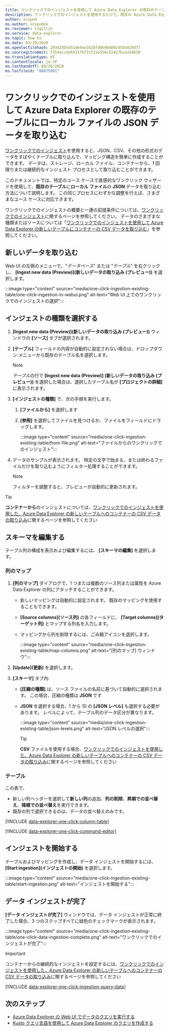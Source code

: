 ```yaml
---
title: ワンクリックでのインジェストを使用して Azure Data Explorer の既存のテーブルにローカル ファイルの JSON データを取り込む
description: ワンクリックでのインジェストを使用するだけで、既存の Azure Data Explorer テーブルにデータを取り込み (読み込み) ます。
author: orspod
ms.author: orspodek
ms.reviewer: tzgitlin
ms.service: data-explorer
ms.topic: how-to
ms.date: 03/29/2020
ms.openlocfilehash: 293425b54514b4ee1628fd6b96d892459a929d77
ms.sourcegitcommit: f354accde64317b731f21e558c52427ba1dd4830
ms.translationtype: HT
ms.contentlocale: ja-JP
ms.lasthandoff: 08/26/2020
ms.locfileid: "88875091"
---
```

# <a name="use-one-click-ingestion-to-ingest-json-data-from-a-local-file-to-an-existing-table-in-azure-data-explorer"></a>ワンクリックでのインジェストを使用して Azure Data Explorer の既存のテーブルにローカル ファイルの JSON データを取り込む

[ワンクリックでのインジェスト](ingest-data-one-click.md)を使用すると、JSON、CSV、その他の形式のデータをすばやくテーブルに取り込んで、マッピング構造を簡単に作成することができます。 データは、ストレージ、ローカル ファイル、コンテナーから、1 回限りまたは継続的なインジェスト プロセスとして取り込むことができます。  

このドキュメントでは、特定のユース ケースで直感的なワンクリック ウィザードを使用して、**既存のテーブル**に**ローカル ファイル**の **JSON** データを取り込む方法について説明します。 この同じプロセスにわずかな調整を行えば、さまざまなユース ケースに対応できます。

ワンクリックでのインジェストの概要と一連の前提条件については、[ワンクリックでのインジェスト](ingest-data-one-click.md)に関するページを参照してください。
データのさまざまな種類またはソースについては「[ワンクリックでのインジェストを使用して Azure Data Explorer の新しいテーブルにコンテナーの CSV データを取り込む](one-click-ingestion-new-table.md)」を参照してください。

## <a name="ingest-new-data"></a>新しいデータを取り込む

Web UI の左側のメニューで、"*データベース*" または "*テーブル*" を右クリックし、 **[Ingest new data (Preview)]\(新しいデータの取り込み (プレビュー)\)** を選択します。

   :::image type="content" source="media/one-click-ingestion-existing-table/one-click-ingestion-in-webui.png" alt-text="Web UI 上でのワンクリックでのインジェストの選択":::
 
## <a name="select-an-ingestion-type"></a>インジェストの種類を選択する

1. **[Ingest new data (Preview)]\(新しいデータの取り込み (プレビュー)\)** ウィンドウの **[ソース]** タブが選択されます。

1. **[テーブル]** フィールドの内容が自動的に設定されない場合は、ドロップダウン メニューから既存のテーブル名を選択します。

    > [!NOTE]
    > *テーブル*の行で **[Ingest new data (Preview)] (新しいデータの取り込み (プレビュー))** を選択した場合は、選択したテーブル名が **[プロジェクトの詳細]** に表示されます。

1. **[インジェストの種類]** で、次の手順を実行します。

   1. **[ファイルから]** を選択します  
   1. **[参照]** を選択してファイルを見つけるか、ファイルをフィールドにドラッグします。
    
      :::image type="content" source="media/one-click-ingestion-existing-table/from-file.png" alt-text="ファイルからのワンクリックでのインジェスト":::

 1. データのサンプルが表示されます。 特定の文字で始まる、または終わるファイルだけを取り込むようにフィルター処理することができます。 
   
    >[!NOTE] 
    >フィルターを調整すると、プレビューが自動的に更新されます。
  

> [!TIP]
> **コンテナーから**のインジェストについては、[ワンクリックでのインジェストを使用した、Azure Data Explorer の新しいテーブルへのコンテナーの CSV データの取り込み](one-click-ingestion-new-table.md#select-an-ingestion-type)に関するページを参照してください

## <a name="edit-the-schema"></a>スキーマを編集する

テーブル列の構成を表示および編集するには、 **[スキーマの編集]** を選択します。

### <a name="map-columns"></a>列のマップ 

1. **[列のマップ]** ダイアログで、1 つまたは複数のソース列または属性を Azure Data Explorer の列にアタッチすることができます。
    * 新しいマッピングは自動的に設定されます。 既存のマッピングを使用することもできます。 
    * **[Source columns]\(ソース列\)** の各フィールドに、 **[Target columns]\(ターゲット列\)** とマップする列名を入力します。
    * マッピングから列を削除するには、ごみ箱アイコンを選択します。

      :::image type="content" source="media/one-click-ingestion-existing-table/map-columns.png" alt-text="[列のマップ] ウィンドウ"::: 
    
1. **[Update]\(更新\)** を選択します。
1. **[スキーマ]** タブ内:
    * **[圧縮の種類]** は、ソース ファイルの名前に基づいて自動的に選択されます。 この場合、圧縮の種類は **JSON** です
        
    * **JSON** を選択する場合、1 から 10 の **[JSON レベル]** も選択する必要があります。 レベルによって、テーブル列のデータ区分が異なります。

        :::image type="content" source="media/one-click-ingestion-existing-table/json-levels.png" alt-text="JSON レベルの選択":::
    
       > [!TIP]
       > **CSV** ファイルを使用する場合、[ワンクリックでのインジェストを使用した、Azure Data Explorer の新しいテーブルへのコンテナーの CSV データの取り込み](one-click-ingestion-new-table.md#edit-the-schema)に関するページを参照してください

### <a name="table"></a>テーブル 

この表で、 
  * 新しい列ヘッダーを選択して**新しい列**の追加、**列の削除**、**昇順での並べ替え**、**降順での並べ替え**を実行できます。 
 * 既存の列で選択できるのは、データの並べ替えのみです。

[!INCLUDE [data-explorer-one-click-column-table](includes/data-explorer-one-click-column-table.md)]

[!INCLUDE [data-explorer-one-click-command-editor](includes/data-explorer-one-click-command-editor.md)]

## <a name="start-ingestion"></a>インジェストを開始する

テーブルおよびマッピングを作成し、データ インジェストを開始するには、 **[Start ingestion]\(インジェストの開始\)** を選択します。

:::image type="content" source="media/one-click-ingestion-existing-table/start-ingestion.png" alt-text="インジェストを開始する":::

## <a name="data-ingestion-completed"></a>データ インジェストが完了

**[データ インジェストが完了]** ウィンドウでは、データ インジェストが正常に終了した場合、3 つのステップすべてに緑色のチェックマークが表示されます。

:::image type="content" source="media/one-click-ingestion-existing-table/one-click-data-ingestion-complete.png" alt-text="ワンクリックでのインジェストが完了":::

> [!IMPORTANT]
> コンテナーからの継続的なインジェストを設定するには、[ワンクリックでのインジェストを使用した、Azure Data Explorer の新しいテーブルへのコンテナーの CSV データの取り込み](one-click-ingestion-new-table.md#create-continuous-ingestion-for-container)に関するページを参照してください

[!INCLUDE [data-explorer-one-click-ingestion-query-data](includes/data-explorer-one-click-ingestion-query-data.md)]

## <a name="next-steps"></a>次のステップ

* [Azure Data Explorer の Web UI でデータのクエリを実行する](web-query-data.md)
* [Kusto クエリ言語を使用して Azure Data Explorer のクエリを作成する](write-queries.md)
